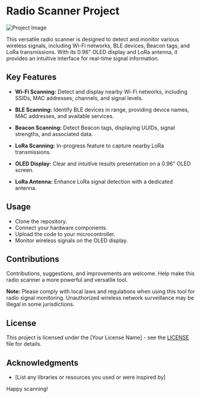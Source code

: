 # Radio Scanner Project

![Project Image](link_to_project_image.png)

This versatile radio scanner is designed to detect and monitor various wireless signals, including Wi-Fi networks, BLE devices, Beacon tags, and LoRa transmissions. With its 0.96" OLED display and LoRa antenna, it provides an intuitive interface for real-time signal information.

## Key Features

- **Wi-Fi Scanning:** Detect and display nearby Wi-Fi networks, including SSIDs, MAC addresses, channels, and signal levels.

- **BLE Scanning:** Identify BLE devices in range, providing device names, MAC addresses, and available services.

- **Beacon Scanning:** Detect Beacon tags, displaying UUIDs, signal strengths, and associated data.

- **LoRa Scanning:** In-progress feature to capture nearby LoRa transmissions.

- **OLED Display:** Clear and intuitive results presentation on a 0.96" OLED screen.

- **LoRa Antenna:** Enhance LoRa signal detection with a dedicated antenna.

## Usage

- Clone the repository.
- Connect your hardware components.
- Upload the code to your microcontroller.
- Monitor wireless signals on the OLED display.

## Contributions

Contributions, suggestions, and improvements are welcome. Help make this radio scanner a more powerful and versatile tool.

**Note:** Please comply with local laws and regulations when using this tool for radio signal monitoring. Unauthorized wireless network surveillance may be illegal in some jurisdictions.

## License

This project is licensed under the [Your License Name] - see the [LICENSE](LICENSE) file for details.

## Acknowledgments

- [List any libraries or resources you used or were inspired by]

Happy scanning!
